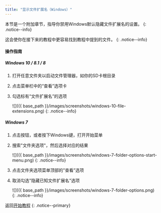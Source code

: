 ```yaml
---
title: "显示文件扩展名（Windows）"
---
```


本节是一个附加章节，指导你禁用Windows默认隐藏文件扩展名的设置。
{: .notice--info}

这会使你在接下来的教程中更容易找到教程中提到的文件。
{: .notice--info}

#### 操作指南

##### Windows 10 / 8.1 / 8

1. 打开任意文件夹以启动文件管理器，如你的SD卡根目录
1. 点击菜单栏中的“查看”选项卡
1. 勾选标有“文件扩展名”的选项

    ![]({{ base_path }}/images/screenshots/windows-10-file-extensions.png)
    {: .notice--info}

##### Windows 7

1. 点击按钮，或者按下Windows键，打开开始菜单
1. 搜索"文件夹选项"，然后选择对应的结果

    ![]({{ base_path }}/images/screenshots/windows-7-folder-options-start-menu.png)
    {: .notice--info}

1. 点击文件夹选项菜单顶部的"查看"选项
1. 取消勾选"隐藏已知文件扩展名"选项

    ![]({{ base_path }}/images/screenshots/windows-7-folder-options.png)
    {: .notice--info}

返回[开始教程](get-started)
{: .notice--primary}